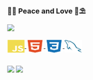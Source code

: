 ### 🌊🌴 Peace and Love 🌴⛱️

<div>
  <a href="https://github.com/Klimp3l">
  <img height="180em" src="https://github-readme-stats.vercel.app/api?username=Klimp3l&show_icons=true&theme=dark&include_all_commits=true&count_private=true"/>
</div>
  
<div style="display: inline_block"><br>
  <img align="center" alt="Klimp3l-Js" height="30" width="40" src="https://github.com/devicons/devicon/blob/master/icons/javascript/javascript-plain.svg">
  <img align="center" alt="Klimp3l-Js" height="30" width="40" src="https://github.com/devicons/devicon/blob/master/icons/html5/html5-plain.svg">
  <img align="center" alt="Klimp3l-Js" height="30" width="40" src="https://github.com/devicons/devicon/blob/master/icons/css3/css3-plain.svg">
  <img align="center" alt="Klimp3l-Js" height="30" width="40" src="https://github.com/devicons/devicon/blob/master/icons/mysql/mysql-plain.svg">
</div>
  
##

<div>
  <a href="https://instagram.com/bernardokozan" target="_blank"><img src="https://img.shields.io/badge/-Instagram-%23E4405F?style=for-the-badge&logo=instagram&logoColor=white" target="_blank"></a>
  <a href = "gmail:bernardokozan@gmail.com"><img src="https://img.shields.io/badge/Gmail-D14836?style=for-the-badge&logo=gmail&logoColor=white" target="_blank"></a>
</div>
